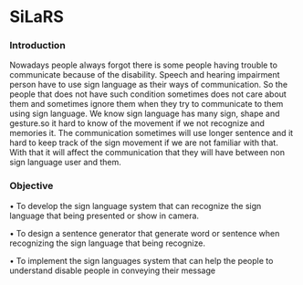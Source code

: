 # SiLaRS

### Introduction

Nowadays people always forgot there is some people having trouble to communicate because of the disability. Speech and hearing impairment person have to use sign language as their ways of communication. So the people that does not have such condition sometimes does not care about them and sometimes ignore them when they try to communicate to them using sign language.
We know sign language has many sign, shape and gesture.so it hard to know of the movement if we not recognize and memories it. The communication sometimes will use longer sentence and it hard to keep track of the sign movement if we are not familiar with that. With that it will affect the communication that they will have between non sign language user and them.

### Objective

•	To develop the sign language system that can recognize the sign language that being presented or show in camera.

•	To design a sentence generator that generate word or sentence when recognizing the sign language that being recognize.

•	To implement the sign languages system that can help the people to understand disable people in conveying their message
